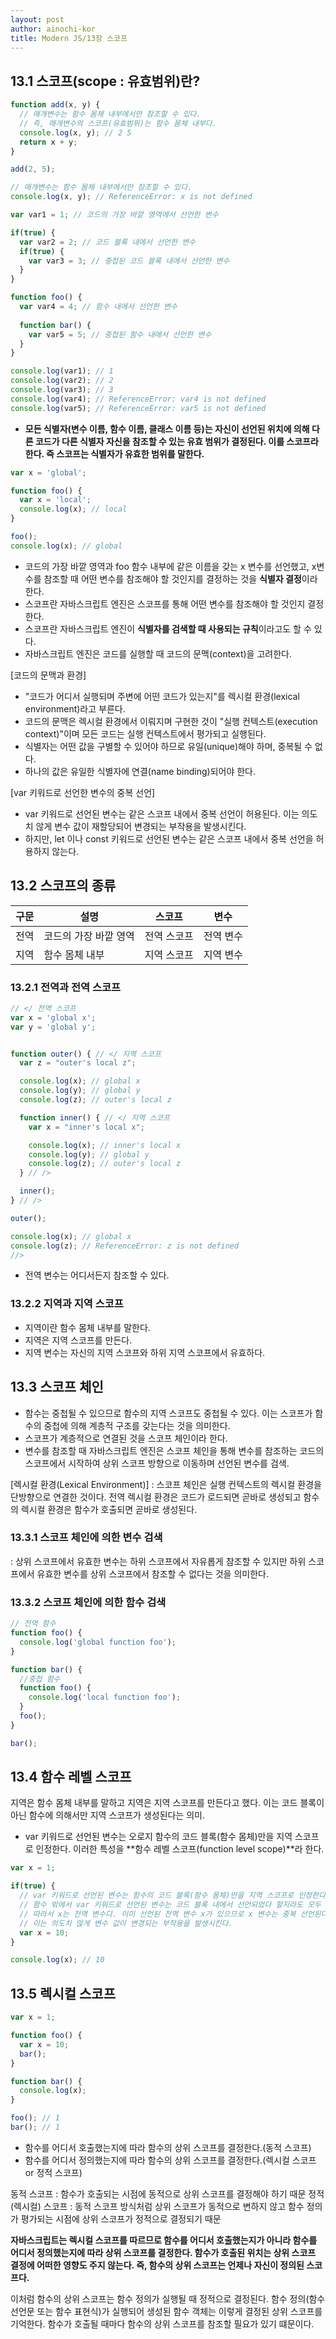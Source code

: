 ```yaml
---
layout: post
author: ainochi-kor
title: Modern JS/13장 스코프
---
```


## 13.1 스코프(scope : 유효범위)란?
``` js
function add(x, y) {
  // 매개변수는 함수 몸체 내부에서만 참조할 수 있다.
  // 즉, 매개변수의 스코프(유효범위)는 함수 몸체 내부다.
  console.log(x, y); // 2 5
  return x + y;
}

add(2, 5);

// 매개변수는 함수 몸체 내부에서만 참조할 수 있다.
console.log(x, y); // ReferenceError: x is not defined
```

``` js
var var1 = 1; // 코드의 가장 바깥 영역에서 선언한 변수

if(true) {
  var var2 = 2; // 코드 블록 내에서 선언한 변수
  if(true) {
    var var3 = 3; // 중첩된 코드 블록 내에서 선언한 변수
  }
}

function foo() {
  var var4 = 4; // 함수 내에서 선언한 변수
  
  function bar() {
    var var5 = 5; // 중첩된 함수 내에서 선언한 변수
  }
}

console.log(var1); // 1
console.log(var2); // 2
console.log(var3); // 3
console.log(var4); // ReferenceError: var4 is not defined
console.log(var5); // ReferenceError: var5 is not defined
```

- **모든 식별자(변수 이름, 함수 이름, 클래스 이름 등)는 자신이 선언된 위치에 의해 다른 코드가 다른 식별자 자신을 참조할 수 있는 유효 범위가 결정된다. 이를 스코프라 한다. 즉 스코프는 식별자가 유효한 범위를 말한다.**

``` js
var x = 'global';

function foo() {
  var x = 'local';
  console.log(x); // local
}

foo();
console.log(x); // global
```

- 코드의 가장 바깥 영역과 foo 함수 내부에 같은 이름을 갖는 x 변수를 선언했고, x변수를 참조할 때 어떤 변수를 참조해야 할 것인지를 결정하는 것을 **식별자 결정**이라 한다.
- 스코프란 자바스크립트 엔진은 스코프를 통해 어떤 변수를 참조해야 할 것인지 결정한다. 
- 스코프란 자바스크립트 엔진이 **식별자를 검색할 때 사용되는 규칙**이라고도 할 수 있다.
- 자바스크립트 엔진은 코드를 실행할 때 코드의 문맥(context)을 고려한다.

[코드의 문맥과 환경]
- "코드가 어디서 실행되며 주변에 어떤 코드가 있는지"를 렉시컬 환경(lexical environment)라고 부른다.
- 코드의 문맥은 렉시컬 환경에서 이뤄지며 구현한 것이 "실행 컨텍스트(execution context)"이며 모든 코드는 실행 컨텍스트에서 평가되고 실행된다.
- 식별자는 어떤 값을 구별할 수 있어야 하므로 유일(unique)해야 하며, 중복될 수 없다.
- 하나의 값은 유일한 식별자에 연결(name binding)되어야 한다.

[var 키워드로 선언한 변수의 중복 선언]
- var 키워드로 선언된 변수는 같은 스코프 내에서 중복 선언이 허용된다. 이는 의도치 않게 변수 값이 재할당되어 변경되는 부작용을 발생시킨다.
- 하지만, let 이나 const 키워드로 선언된 변수는 같은 스코프 내에서 중복 선언을 허용하지 않는다.

## 13.2 스코프의 종류

구문|설명|스코프|변수|
---|-------------|--------|-------|
전역|코드의 가장 바깥 영역|전역 스코프|전역 변수|
지역|함수 몸체 내부|지역 스코프|지역 변수|

### 13.2.1 전역과 전역 스코프
``` js
// </ 전역 스코프
var x = 'global x';
var y = 'global y';


function outer() { // </ 지역 스코프
  var z = "outer's local z";

  console.log(x); // global x
  console.log(y); // global y
  console.log(z); // outer's local z

  function inner() { // </ 지역 스코프
    var x = "inner's local x";

    console.log(x); // inner's local x
    console.log(y); // global y
    console.log(z); // outer's local z
  } // />

  inner();
} // />

outer();

console.log(x); // global x
console.log(z); // ReferenceError: z is not defined
//>
```
- 전역 변수는 어디서든지 참조할 수 있다.

### 13.2.2 지역과 지역 스코프
- 지역이란 함수 몸체 내부를 말한다.
- 지역은 지역 스코프를 만든다.
- 지역 변수는 자신의 지역 스코프와 하위 지역 스코프에서 유효하다.

## 13.3 스코프 체인
- 함수는 중첩될 수 있으므로 함수의 지역 스코프도 중첩될 수 있다. 이는 스코프가 함수의 중첩에 의해 계층적 구조를 갖는다는 것을 의미한다.
- 스코프가 계층적으로 연결된 것을 스코프 체인이라 한다.
- 변수를 참조할 때 자바스크립트 엔진은 스코프 체인을 통해 변수를 참조하는 코드의 스코프에서 시작하여 상위 스코프 방향으로 이동하며 선언된 변수를 검색.

[렉시컬 환경(Lexical Environment)]
: 스코프 체인은 실행 컨텍스트의 렉시컬 환경을 단방향으로 연결한 것이다. 전역 렉시컬 환경은 코드가 로드되면 곧바로 생성되고 함수의 렉시컬 환경은 함수가 호출되면 곧바로 생성된다.

### 13.3.1 스코프 체인에 의한 변수 검색
: 상위 스코프에서 유효한 변수는 하위 스코프에서 자유롭게 참조할 수 있지만 하위 스코프에서 유효한 변수를 상위 스코프에서 참조할 수 없다는 것을 의미한다.

### 13.3.2 스코프 체인에 의한 함수 검색

``` js
// 전역 함수
function foo() {
  console.log('global function foo');
}

function bar() {
  //중첩 함수
  function foo() {
    console.log('local function foo');
  }
  foo();
}

bar();
```

## 13.4 함수 레벨 스코프
지역은 함수 몸체 내부를 말하고 지역은 지역 스코프를 만든다고 했다. 이는 코드 블록이 아닌 함수에 의해서만 지역 스코프가 생성된다는 의미.
- var 키워드로 선언된 변수는 오로지 함수의 코드 블록(함수 몸체)만을 지역 스코프로 인정한다. 이러한 특성을 **함수 레벨 스코프(function level scope)**라 한다.

``` js
var x = 1;

if(true) {
  // var 키워드로 선언된 변수는 함수의 코드 블록(함수 몸체)만을 지역 스코프로 인정한다.
  // 함수 밖에서 var 키워드로 선언된 변수는 코드 블록 내에서 선언되었다 할지라도 모두 지역 변수다
  // 따라서 x는 전역 변수다. 이미 선언된 전역 변수 x가 있으므로 x 변수는 중복 선언된다.
  // 이는 의도치 않게 변수 값이 변경되는 부작용을 발생시킨다.
  var x = 10;
}

console.log(x); // 10
```


## 13.5 렉시컬 스코프

``` js 
var x = 1;

function foo() {
  var x = 10;
  bar();
}

function bar() {
  console.log(x);
}

foo(); // 1
bar(); // 1
```

- 함수를 어디서 호출했는지에 따라 함수의 상위 스코프를 결정한다.(동적 스코프)
- 함수를 어디서 정의했는지에 따라 함수의 상위 스코프를 결정한다.(렉시컬 스코프 or 정적 스코프)

동적 스코프 : 함수가 호출되는 시점에 동적으로 상위 스코프를 결정해야 하기 때문
정적(렉시컬) 스코프 : 동적 스코프 방식처럼 상위 스코프가 동적으로 변하지 않고 함수 정의가 평가되는 시점에 상위 스코프가 정적으로 결정되기 때문

**자바스크립트는 렉시컬 스코프를 따르므로 함수를 어디서 호출했는지가 아니라 함수를 어디서 정의했는지에 따라 상위 스코프를 결정한다. 함수가 호출된 위치는 상위 스코프 결정에 어떠한 영향도 주지 않는다. 즉, 함수의 상위 스코프는 언제나 자신이 정의된 스코프다.**

이처럼 함수의 상위 스코프는 함수 정의가 실행될 때 정적으로 결정된다. 함수 정의(함수 선언문 또는 함수 표현식)가 실행되어 생성된 함수 객체는 이렇게 결정된 상위 스코프를 기억한다. 함수가 호출될 때마다 함수의 상위 스코프를 참조할 필요가 있기 떄문이다.

